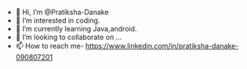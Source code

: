 - 👋 Hi, I’m @Pratiksha-Danake
- 👀 I’m interested in coding.
- 🌱 I’m currently learning Java,android.
- 💞️ I’m looking to collaborate on ...
- 📫 How to reach me- https://www.linkedin.com/in/pratiksha-danake-090807201

<!---
Pratiksha-Danake/Pratiksha-Danake is a ✨ special ✨ repository because its `README.md` (this file) appears on your GitHub profile.
You can click the Preview link to take a look at your changes.
--->
